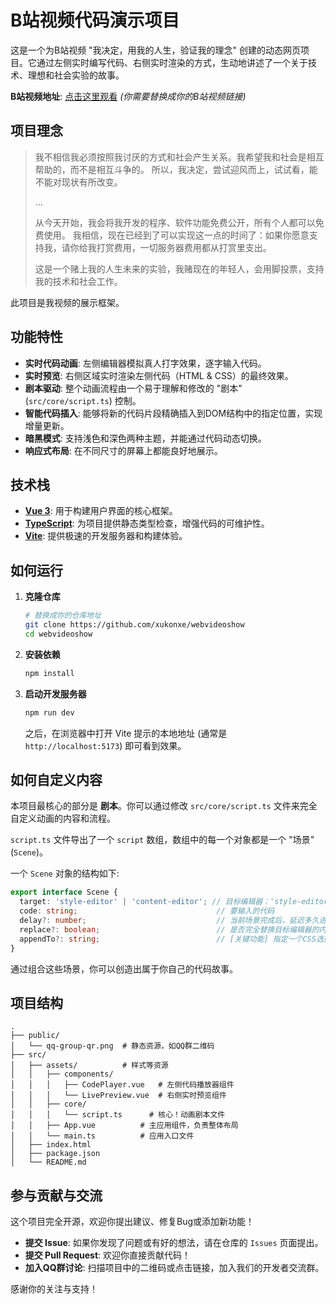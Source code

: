 # B站视频代码演示项目

这是一个为B站视频 "我决定，用我的人生，验证我的理念" 创建的动态网页项目。它通过左侧实时编写代码、右侧实时渲染的方式，生动地讲述了一个关于技术、理想和社会实验的故事。

**B站视频地址**: [点击这里观看](https://www.bilibili.com/video/BV1x13JzCEdr/) *(你需要替换成你的B站视频链接)*

## 项目理念

> 我不相信我必须按照我讨厌的方式和社会产生关系。我希望我和社会是相互帮助的，而不是相互斗争的。
> 所以，我决定，尝试迎风而上，试试看，能不能对现状有所改变。
>
> ...
>
> 从今天开始，我会将我开发的程序、软件功能免费公开，所有个人都可以免费使用。
> 我相信，现在已经到了可以实现这一点的时间了：如果你愿意支持我，请你给我打赏费用，一切服务器费用都从打赏里支出。
>
> 这是一个赌上我的人生未来的实验，我赌现在的年轻人，会用脚投票，支持我的技术和社会工作。

此项目是我视频的展示框架。

## 功能特性

- **实时代码动画**: 左侧编辑器模拟真人打字效果，逐字输入代码。
- **实时预览**: 右侧区域实时渲染左侧代码（HTML & CSS）的最终效果。
- **剧本驱动**: 整个动画流程由一个易于理解和修改的 "剧本" (`src/core/script.ts`) 控制。
- **智能代码插入**: 能够将新的代码片段精确插入到DOM结构中的指定位置，实现增量更新。
- **暗黑模式**: 支持浅色和深色两种主题，并能通过代码动态切换。
- **响应式布局**: 在不同尺寸的屏幕上都能良好地展示。

## 技术栈

- **[Vue 3](https://vuejs.org/)**: 用于构建用户界面的核心框架。
- **[TypeScript](https://www.typescriptlang.org/)**: 为项目提供静态类型检查，增强代码的可维护性。
- **[Vite](https://vitejs.dev/)**: 提供极速的开发服务器和构建体验。

## 如何运行

1.  **克隆仓库**
    ```bash
    # 替换成你的仓库地址
    git clone https://github.com/xukonxe/webvideoshow
    cd webvideoshow
    ```

2.  **安装依赖**
    ```bash
    npm install
    ```

3.  **启动开发服务器**
    ```bash
    npm run dev
    ```
    之后，在浏览器中打开 Vite 提示的本地地址 (通常是 `http://localhost:5173`) 即可看到效果。

## 如何自定义内容

本项目最核心的部分是 **剧本**。你可以通过修改 `src/core/script.ts` 文件来完全自定义动画的内容和流程。

`script.ts` 文件导出了一个 `script` 数组，数组中的每一个对象都是一个 "场景" (`Scene`)。

一个 `Scene` 对象的结构如下:

```typescript
export interface Scene {
  target: 'style-editor' | 'content-editor'; // 目标编辑器：'style-editor' (左侧CSS) 或 'content-editor' (右侧HTML)
  code: string;                               // 要输入的代码
  delay?: number;                             // 当前场景完成后，延迟多久进入下一场景 (毫秒)
  replace?: boolean;                          // 是否完全替换目标编辑器的内容，默认为 false (附加)
  appendTo?: string;                          // [关键功能] 指定一个CSS选择器，将代码附加到该选择器匹配的元素内部
}
```

通过组合这些场景，你可以创造出属于你自己的代码故事。

## 项目结构

```
.
├── public/
│   └── qq-group-qr.png  # 静态资源，如QQ群二维码
├── src/
│   ├── assets/          # 样式等资源
│   │   ├── components/
│   │   │   ├── CodePlayer.vue   # 左侧代码播放器组件
│   │   │   └── LivePreview.vue  # 右侧实时预览组件
│   │   ├── core/
│   │   │   └── script.ts      # 核心！动画剧本文件
│   │   ├── App.vue          # 主应用组件，负责整体布局
│   │   └── main.ts          # 应用入口文件
│   ├── index.html
│   ├── package.json
│   └── README.md
```

## 参与贡献与交流

这个项目完全开源，欢迎你提出建议、修复Bug或添加新功能！

- **提交 Issue**: 如果你发现了问题或有好的想法，请在仓库的 `Issues` 页面提出。
- **提交 Pull Request**: 欢迎你直接贡献代码！
- **加入QQ群讨论**: 扫描项目中的二维码或点击链接，加入我们的开发者交流群。

感谢你的关注与支持！
